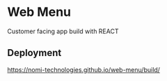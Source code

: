# Web Menu
Customer facing app build with REACT
## Deployment
https://nomi-technologies.github.io/web-menu/build/

